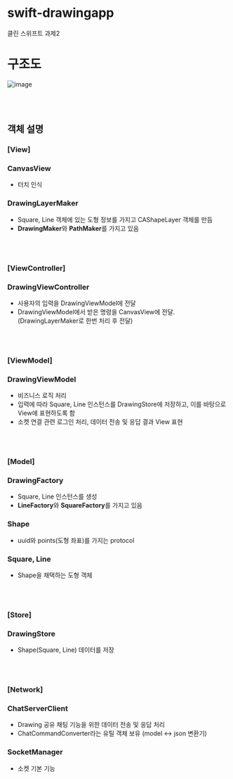 # swift-drawingapp

클린 스위프트 과제2

# 구조도

![image](https://user-images.githubusercontent.com/62230118/223130886-bbbfa757-1901-4c89-8a00-5ab131363888.png)

<br><br>

## 객체 설명

### [View]

### CanvasView

- 터치 인식

### DrawingLayerMaker

- Square, Line 객체에 있는 도형 정보를 가지고 CAShapeLayer 객체를 만듬
- **DrawingMaker**와 **PathMaker**를 가지고 있음

<br><br>
### [ViewController]

### DrawingViewController

- 사용자의 입력을 DrawingViewModel에 전달
- DrawingViewModel에서 받은 명령을 CanvasView에 전달. (DrawingLayerMaker로 한번 처리 후 전달)

<br><br>
### [ViewModel]

### DrawingViewModel

- 비즈니스 로직 처리
- 입력에 따라 Square, Line 인스턴스를 DrawingStore에 저장하고, 이를 바탕으로 View에 표현하도록 함
- 소켓 연결 관련 로그인 처리, 데이터 전송 및 응답 결과 View 표현

<br><br>
### [Model]

### DrawingFactory

- Square, Line 인스턴스를 생성
- **LineFactory**와 **SquareFactory**를 가지고 있음

### Shape

- uuid와 points(도형 좌표)를 가지는 protocol

### Square, Line

- Shape을 채택하는 도형 객체

<br><br>
### [Store]

### DrawingStore

- Shape(Square, Line) 데이터를 저장

<br><br>
### [Network]

### ChatServerClient

- Drawing 공유 채팅 기능을 위한 데이터 전송 및 응답 처리
- ChatCommandConverter라는 유틸 객체 보유 (model <-> json 변환기)

### SocketManager

- 소켓 기본 기능

<br><br>
